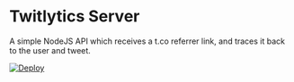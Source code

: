 # Twitlytics Server

A simple NodeJS API which receives a t.co referrer link, and traces it back to the user and tweet.

[![Deploy](https://www.herokucdn.com/deploy/button.svg)](https://heroku.com/deploy)
